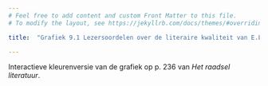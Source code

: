 ```yaml
---
# Feel free to add content and custom Front Matter to this file.
# To modify the layout, see https://jekyllrb.com/docs/themes/#overriding-theme-defaults

title:  "Grafiek 9.1 Lezersoordelen over de literaire kwaliteit van E.L. James, Vijftig tinten-trilogie"

---
```

Interactieve kleurenversie van de grafiek op p. 236 van *Het raadsel literatuur*.

<script src="https://d3js.org/d3.v6.min.js" defer></script>
<script src="https://d3js.org/d3-scale.v3.min.js" defer></script>

<script src="js/companion_utils_locale-nl.js" defer></script>
<script src="js/companion_utils_colors.js" defer></script>
<script src="js/companion_utils_svg2png.js" defer></script>
<script src="js/companion_abstraction_data_point_labeler.js" defer></script>
<script src="js/companion_abstraction_barchart.js" defer></script>

<script src="js/companion_chart_bookrating.js" defer></script>
<script src="js/companion_chart_9-1_shades.js" defer></script>

<div class="chart_float" id="chart_9-1_shades">
  <div class="plot"></div>
</div>
<!-- **Hoe zijn de metingen te repliceren?**
VOORBEELDQUERY HIER! -->
